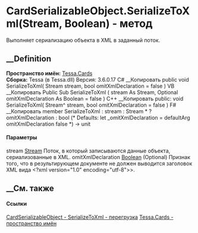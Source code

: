 # CardSerializableObject.SerializeToXml(Stream, Boolean) - метод
Выполняет сериализацию объекта в XML в заданный поток.
## __Definition
 **Пространство имён:** [Tessa.Cards](N_Tessa_Cards.htm)  
 **Сборка:** Tessa (в Tessa.dll) Версия: 3.6.0.17
C# __Копировать
     public void SerializeToXml(
    	Stream stream,
    	bool omitXmlDeclaration = false
    )
VB __Копировать
     Public Sub SerializeToXml ( 
    	stream As Stream,
    	Optional omitXmlDeclaration As Boolean = false
    )
C++ __Копировать
     public:
    void SerializeToXml(
    	Stream^ stream, 
    	bool omitXmlDeclaration = false
    )
F# __Копировать
     member SerializeToXml : 
            stream : Stream * 
            ?omitXmlDeclaration : bool 
    (* Defaults:
            let _omitXmlDeclaration = defaultArg omitXmlDeclaration false
    *)
    -> unit 
#### Параметры
stream [Stream](https://learn.microsoft.com/dotnet/api/system.io.stream)
    Поток, в который записываются данные объекта, сериализованные в XML.
omitXmlDeclaration
[Boolean](https://learn.microsoft.com/dotnet/api/system.boolean) (Optional)
     Признак того, что в результирующем документе не должен выводится заголовок XML вида <?xml version="1.0" encoding="utf-8">>. 
## __См. также
#### Ссылки
[CardSerializableObject - ](T_Tessa_Cards_CardSerializableObject.htm)
[SerializeToXml -
перегрузка](Overload_Tessa_Cards_CardSerializableObject_SerializeToXml.htm)
[Tessa.Cards - пространство имён](N_Tessa_Cards.htm)
